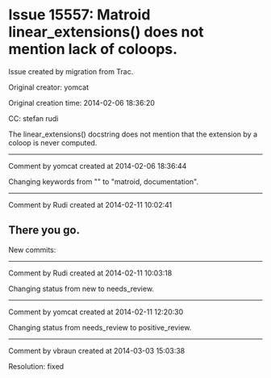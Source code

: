 # Issue 15557: Matroid linear_extensions() does not mention lack of coloops.

Issue created by migration from Trac.

Original creator: yomcat

Original creation time: 2014-02-06 18:36:20

CC:  stefan rudi

The linear_extensions() docstring does not mention that the extension by a coloop is never computed.


---

Comment by yomcat created at 2014-02-06 18:36:44

Changing keywords from "" to "matroid, documentation".


---

Comment by Rudi created at 2014-02-11 10:02:41

There you go.
----
New commits:


---

Comment by Rudi created at 2014-02-11 10:03:18

Changing status from new to needs_review.


---

Comment by yomcat created at 2014-02-11 12:20:30

Changing status from needs_review to positive_review.


---

Comment by vbraun created at 2014-03-03 15:03:38

Resolution: fixed
